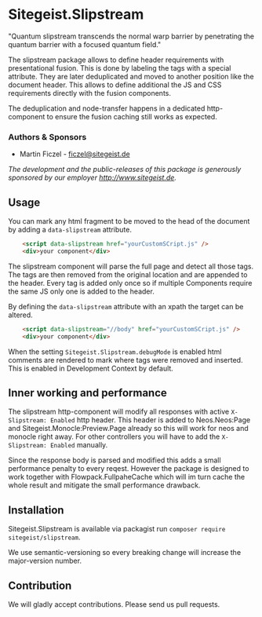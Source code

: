 # Sitegeist.Slipstream

"Quantum slipstream transcends the normal warp barrier by penetrating the quantum barrier with a focused quantum field."

The slipstream package allows to define header requirements with presentational fusion. This is done by labeling the tags with a special attribute. They are later deduplicated and moved to another position like the document header. This allows to define additional the JS and CSS requirements directly with the fusion components. 

The deduplication and node-transfer happens in a dedicated http-component to ensure the fusion caching still works as expected.

### Authors & Sponsors

* Martin Ficzel - ficzel@sitegeist.de

*The development and the public-releases of this package is generously sponsored
by our employer http://www.sitegeist.de.*

## Usage

You can mark any html fragment to be moved to the head of the document by 
adding a `data-slipstream` attribute.

```html
    <script data-slipstream href="yourCustomSCript.js" />
    <div>your component</div>
```

The slipstream component will parse the full page and detect all those tags. The tags are then removed from the original
location and are appended to the header. Every tag is added only once so if multiple Components require the same JS only one 
is added to the header.

By defining the `data-slipstream` attribute with an xpath the target can be altered. 

```html
    <script data-slipstream="//body" href="yourCustomSCript.js" />
    <div>your component</div>
```

When the setting `Sitegeist.Slipstream.debugMode` is enabled html comments are rendered to mark where tags were removed
and inserted. This is enabled in Development Context by default.

## Inner working and performance

The slipstream http-component will modify all responses with active `X-Slipstream: Enabled` http header.
This header is added to Neos.Neos:Page and Sitegeist.Monocle:Preview.Page already so this will work for
neos and monocle right away. For other controllers you will have to add the `X-Slipstream: Enabled` manually.

Since the response body is parsed and modified this adds a small performance penalty to every reqest. However
the package is designed to work together with Flowpack.FullpaheCache which will im turn cache the whole result 
and mitigate the small performance drawback. 

## Installation

Sitegeist.Slipstream is available via packagist run `composer require sitegeist/slipstream`.

We use semantic-versioning so every breaking change will increase the major-version number.

## Contribution

We will gladly accept contributions. Please send us pull requests.
